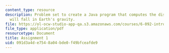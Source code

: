 ```yaml
---
content_type: resource
description: Problem set to create a Java program that computes the distance an object
  will fall in Earth's gravity.
file: https://ol-ocw-studio-app-qa.s3.amazonaws.com/courses/6-092-introduction-to-programming-in-java-january-iap-2010/091d3a4de7548a04bde0f49bfceafde9_MIT6_092IAP10_assn01.pdf
file_type: application/pdf
resourcetype: Document
title: Assignment 1
uid: 091d3a4d-e754-8a04-bde0-f49bfceafde9
---
```

